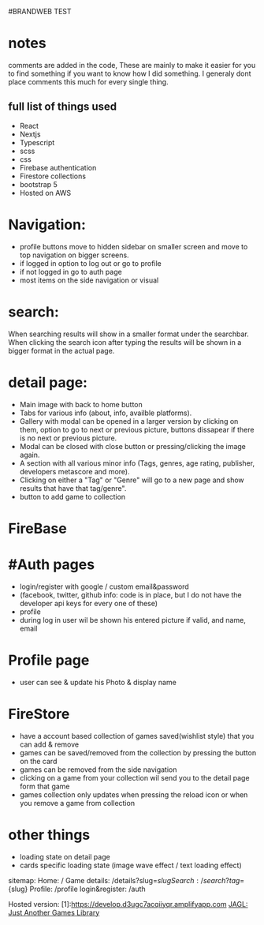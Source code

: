 #BRANDWEB TEST

# notes

comments are added in the code,
These are mainly to make it easier for you to find something if you want to know how I did something.
I generaly dont place comments this much for every single thing.

## full list of things used
- React
- Nextjs
- Typescript
- scss
- css
- Firebase authentication
- Firestore collections
- bootstrap 5
- Hosted on AWS

# Navigation:
- profile buttons move to hidden sidebar on smaller screen and move to top navigation on bigger screens.
- if logged in option to log out or go to profile
- if not logged in go to auth page
- most items on the side navigation or visual


# search:
When searching results will show in a smaller format under the searchbar.
When clicking the search icon after typing the results will be shown in a bigger format in the actual page.

# detail page:
- Main image with back to home button
- Tabs for various info (about, info, availble platforms).
- Gallery with modal can be opened in a larger version by clicking on them, option to go to next or previous picture, buttons dissapear if there is no next or previous picture.
- Modal can be closed with close button or pressing/clicking the image again.
- A section with all various minor info (Tags, genres, age rating, publisher, developers metascore and more).
- Clicking on either a "Tag" or "Genre" will go to a new page and show results that have that tag/genre".
- button to add game to collection

# FireBase
# #Auth pages
- login/register with google / custom email&password
- (facebook, twitter, github info: code is in place, but I do not have the developer api keys for every one of these)
- profile
- during log in user wil be shown his entered picture if valid, and name, email

# Profile page
- user can see & update his Photo & display name

#   FireStore
- have a account based collection of games saved(wishlist style) that you can add & remove
- games can be saved/removed from the collection by pressing the button on the card
- games can be removed from the side navigation
- clicking on a game from your collection wil send you to the detail page form that game
- games collection only updates when pressing the reload icon or when you remove a game from collection

# other things
- loading state on detail page
- cards specific loading state (image wave effect / text loading effect)

sitemap:
Home: /
Game details:       /details?slug=${slug}
Search:             /search?tag=${slug}
Profile:            /profile
login&register:     /auth

Hosted version:
[1]:https://develop.d3ugc7acqiiyqr.amplifyapp.com 
[JAGL: Just Another Games Library](https://develop.d3ugc7acqiiyqr.amplifyapp.com)
